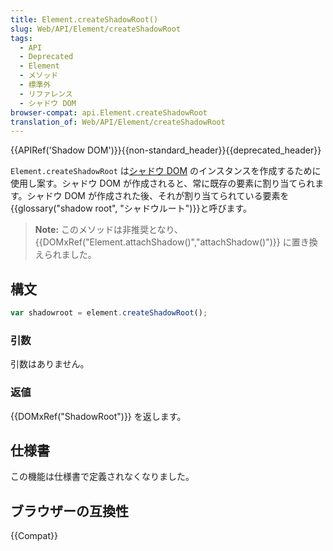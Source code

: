 ```yaml
---
title: Element.createShadowRoot()
slug: Web/API/Element/createShadowRoot
tags:
  - API
  - Deprecated
  - Element
  - メソッド
  - 標準外
  - リファレンス
  - シャドウ DOM
browser-compat: api.Element.createShadowRoot
translation_of: Web/API/Element/createShadowRoot
---
```

{{APIRef('Shadow DOM')}}{{non-standard_header}}{{deprecated_header}}

`Element.createShadowRoot` は[シャドウ DOM](/ja/docs/Web/Web_Components/Using_shadow_DOM) のインスタンスを作成するために使用し案す。シャドウ DOM が作成されると、常に既存の要素に割り当てられます。シャドウ DOM が作成された後、それが割り当てられている要素を{{glossary("shadow root", "シャドウルート")}}と呼びます。

> **Note:** このメソッドは非推奨となり、 {{DOMxRef("Element.attachShadow()","attachShadow()")}} に置き換えられました。

## 構文

```js
var shadowroot = element.createShadowRoot();
```

### 引数

引数はありません。

### 返値

{{DOMxRef("ShadowRoot")}} を返します。

## 仕様書

この機能は仕様書で定義されなくなりました。

## ブラウザーの互換性

{{Compat}}

